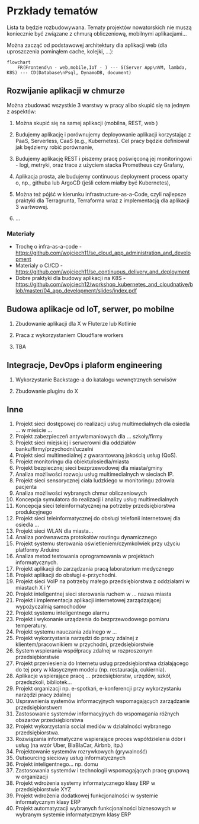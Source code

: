 # Przkłady tematów

Lista ta będzie rozbudowywana. Tematy projektów nowatorskich nie muszą koniecznie być związane z chmurą obliczeniową, mobilnymi aplikacjami...

Można zacząć od podstawowej architektury dla aplikacji web (dla uproszczenia pominąłem cache, kolejki, ...):

```mermaid
flowchart
    FR(Frontend\n - web,mobile,IoT - ) --- S(Server App\nVM, lambda, K8S) --- CD(Database\nPsql, DynamoDB, document)
```

## Rozwijanie aplikacji w chmurze

Można zbudować wszystkie 3 warstwy w pracy alibo skupić się na jednym z aspektów:

1. Można skupić się na samej aplikacji (mobilna, REST, web )

2. Budujemy aplikację i porównujemy deployowanie aplikacji korzystając z PaaS, Serverless, CaaS (e.g., Kubernetes). Cel pracy będzie definiował jak będziemy robić porównanie,

3. Budujemy aplikację REST i piszemy pracę poświęconą jej monitoringowi - logi, metryki, oraz trace z użyciem stacka Prometheus czy Grafany,

4. Aplikacja prosta, ale budujemy continuous deployment process oparty o, np., githuba lub ArgoCD (jeśli celem miałby być Kubernetes),

5. Można też pójść w kierunku infrastructure-as-a-Code, czyli najlepsze praktyki dla Terragrunta, Terraforma wraz z implementacją dla aplikacji 3 wartwowej.

6. ...

### Materiały

- Trochę o infra-as-a-code - https://github.com/wojciech11/se_cloud_app_administration_and_development
- Materialy o CI/CD - https://github.com/wojciech11/se_continuous_delivery_and_deployment
- Dobre praktyki dla budowy aplikacji na K8S - https://github.com/wojciech12/workshop_kubernetes_and_cloudnative/blob/master/04_app_development/slides/index.pdf

## Budowa aplikacje od IoT, serwer, po mobilne

1. Zbudowanie aplikacji dla X w Fluterze lub Kotlinie

2. Praca z wykorzystaniem Cloudflare workers

3. TBA

## Integracje, DevOps i plaform engineering

1. Wykorzystanie Backstage-a do katalogu wewnętrznych serwisów

2. Zbudowanie pluginu do X

## Inne

1. Projekt sieci dostępowej do realizacji usług multimedialnych dla osiedla ... w mieście ...
2. Projekt zabezpieczeń antywłamaniowych dla ... szkoły/firmy
3. Projekt sieci miejskiej i serwerowni dla oddziałów banku/firmy/przychodni/uczelni
4. Projekt sieci multimedialnej z gwarantowaną jakością usług (QoS).
5. Projekt monitoringu dla obiektu/osiedla/miasta
6. Projekt bezpiecznej sieci bezprzewodowej dla miasta/gminy
7. Analiza możliwości rozwoju usług multimedialnych w sieciach IP.
8. Projekt sieci sensorycznej ciała ludzkiego w monitoringu zdrowia pacjenta
9. Analiza możliwości wybranych chmur obliczeniowych
10. Koncepcja symulatora do realizacji i analizy usług multimedialnych
11. Koncepcja sieci teleinformatycznej na potrzeby przedsiębiorstwa produkcyjnego
12. Projekt sieci teleinformatycznej do obsługi telefonii internetowej dla osiedla ...
13. Projekt sieci WLAN dla miasta...
14. Analiza porównawcza protokołów routingu dynamicznego
15. Projekt systemu sterowania oświetleniem/czymkolwiek przy użyciu platformy Arduino
16. Analiza metod testowania oprogramowania w projektach informatycznych.
17. Projekt aplikacji do zarządzania pracą laboratorium medycznego
18. Projekt aplikacji do obsługi e-przychodni.
19. Projekt sieci VoIP na potrzeby małego przedsiębiorstwa z oddziałami w miastach X i Y
20. Projekt inteligentnej sieci sterowania ruchem w ... nazwa miasta
21. Projekt i implementacja aplikacji internetowej zarządzającej wypożyczalnią samochodów
22. Projekt systemu inteligentnego alarmu
23. Projekt i wykonanie urządzenia do bezprzewodowego pomiaru temperatury.
24. Projekt systemu nauczania zdalnego w …
25. Projekt wykorzystania narzędzi do pracy zdalnej z klientem/pracownikiem w przychodni, przedsiębiorstwie
26. System wspierania współpracy zdalnej w rozproszonym przedsiębiorstwie
27. Projekt przeniesienia do Internetu usług przedsiębiorstwa działającego do tej pory w klasycznym modelu (np. restauracja, cukiernia).
28. Aplikacje wspierające pracę … przedsiębiorstw, urzędów, szkół, przedszkoli, bibliotek…
29. Projekt organizacji np. e-spotkań, e-konferencji przy wykorzystaniu narzędzi pracy zdalnej
30. Usprawnienia systemów informacyjnych wspomagających zarządzanie przedsiębiorstwem
31. Zastosowanie systemów informacyjnych do wspomagania różnych obszarów przedsiębiorstwa
32. Projekt wykorzystania social mediów w działalności wybranego przedsiębiorstwa.
33. Rozwiązania informatyczne wspierające proces współdzielenia dóbr i usług (na wzór Uber, BlaBlaCar, Airbnb, itp.)
34. Projektowanie systemów rozrywkowych (grywalność)
35. Outsourcing sieciowy usług informatycznych
36. Projekt inteligentnego... np. domu
37. Zastosowania systemów i technologii wspomagających pracę grupową w organizacji
38. Projekt wdrożenia systemy informatycznego klasy ERP w przedsiębiorstwie XYZ
39. Projekt wdrożenia dodatkowej funkcjonalności w systemie informatycznym klasy ERP
40. Projekt automatyzacji wybranych funkcjonalności biznesowych w wybranym systemie informatycznym klasy ERP